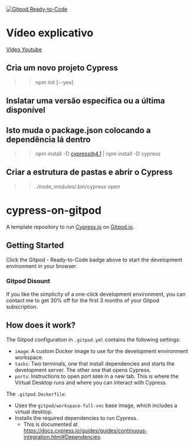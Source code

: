 [![Gitpod Ready-to-Code](https://img.shields.io/badge/Gitpod-Ready--to--Code-blue?logo=gitpod)](https://gitpod.io/#https://github.com/MarcosVP-Fatec/cypress-on-gitpod)

# Vídeo explicativo
[Vídeo Youtube](https://www.youtube.com/watch?v=gTRMuWCp8mE)

## Cria um novo projeto Cypress
>> npm init [--yes]
## Inslatar uma versão específica ou a última disponível
## Isto muda o package.json colocando a dependência lá dentro
>> npm install -D cypress@4.1 | npm install -D cypress
## Criar a estrutura de pastas e abrir o Cypress
>> ./node_modules/.bin/cypress open

# cypress-on-gitpod
A template repository to run [Cypress.io](https://www.cypress.io/) on [Gitpod.io](https://www.gitpod.io/).

## Getting Started

Click the Gitpod - Ready-to-Code badge above to start the development environment in your browser.

### Gitpod Disount

If you like the simplicity of a one-click development environment, you can contact me to get 30% off for the first 3 months of your Gitpod
subscription.

## How does it work?

The Gitpod configuration in `.gitpod.yml` contains the following settings:
* `image`: A custom Docker image to use for the development environment workspace.
* `tasks`: Two terminals, one that install dependencies and starts the development server. The other one that opens Cypress.
* `ports`: Instructions to open port `6080` in a new tab. This is where the Virtual Desktop runs and where you can interact with Cypress.

The `.gitpod.Dockerfile`:
* Uses the `gitpod/workspace-full-vnc` base image, which includes a virtual desktop.
* Installs the required dependencies to run Cypress.
    * This is documented at https://docs.cypress.io/guides/guides/continuous-integration.html#Dependencies.
